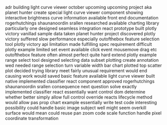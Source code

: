 adr building light curve viewer october upcoming upcoming project aka planet hunter create special light curve viewer component showing interactive brightness curve information available front end documentation rogerhutchings shaunanoordin srallen researched available charting library particularly one designed seamless integration react prototype built plotly victory vanillad sample data taken planet hunter project discovered plotly victory suffered slow performance especially outofthebox feature selection tool plotly victory api limitation made fulfilling spec requirement difficult plotly example limited set event available click event mousemove drag etc outofthebox feature often almost perfect quite hard extend plotly example range select tool designed selecting data subset plotting create annotation wed needed range selection turn variable width bar chart plotted top scatter plot decided trying library meet fairly unusual requirement would end causing work would saved basic feature available light curve viewer built native implemented classifier react component approved rogerhutchings shaunanoordin srallen consequence next question solve exactly implemented classifier react essentially want control dom determine whether better simply allow full control override reacts lifecycle method would allow pas prop chart example essentially write test code interesting possibility could handle basic image subject well might seem overkill surface would mean could reuse pan zoom code scale function handle pixel coordinate transformation